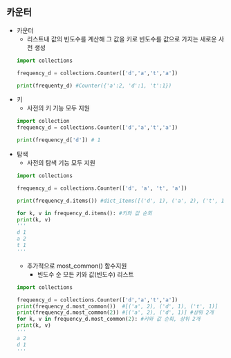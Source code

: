 ## 카운터
* 카운터
    * 리스트내 값의 빈도수를 계산해 그 값을 키로 빈도수를 값으로 가지는 새로운 사전 생성
    ```py
    import collections

    frequency_d = collections.Counter(['d','a','t','a'])

    print(frequenty_d) #Counter({'a':2, 'd':1, 't':1})
    ```
* 키
    * 사전의 키 기능 모두 지원
    ```py
    import collection
    frequency_d = collections.Counter(['d','a','t','a'])

    print(frequency_d['d']) # 1
    ```
* 탐색
    * 사전의 탐색 기능 모두 지원
    ```py
    import collections

    frequency_d = collections.Counter(['d', 'a', 't', 'a'])

    print(frequency_d.items()) #dict_items([('d', 1), ('a', 2), ('t', 1)]) #키와 값 리스트

    for k, v in frequency_d.items(): #키와 값 순회
    print(k, v)
    '''
    d 1
    a 2
    t 1
    ''' 
    ```
    * 추가적으로 most_common() 함수지원
        * 빈도수 순 모든 키와 값(빈도수) 리스트
    ```py
    import collections

    frequency_d = collections.Counter(['d','a','t','a'])
    print(frequency_d.most_common())  #[('a', 2), ('d', 1), ('t', 1)]
    print(frequency_d.most_common(2)) #[('a', 2), ('d', 1)] #상위 2개
    for k, v in frequency_d.most_common(2): #키와 값 순회, 상위 2개
    print(k, v)
    '''
    a 2
    d 1
    ''' 
    ```